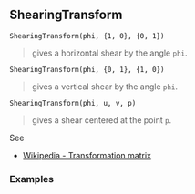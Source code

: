 ## ShearingTransform

```
ShearingTransform(phi, {1, 0}, {0, 1})
```

> gives a horizontal shear by the angle `phi`.

```
ShearingTransform(phi, {0, 1}, {1, 0})
```

> gives a vertical shear by the angle `phi`.

```
ShearingTransform(phi, u, v, p)
```

> gives a shear centered at the point `p`.

See
* [Wikipedia - Transformation matrix](https://en.wikipedia.org/wiki/Transformation_matrix)

### Examples

